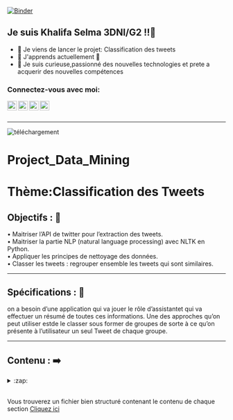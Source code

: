[![Binder](https://mybinder.org/badge_logo.svg)](https://mybinder.org/v2/gh/selmakhalifa/Project_Data_Mining/main)



## Je suis Khalifa Selma 3DNI/G2 !!👋

- 🔭 Je viens de lancer le  projet: Classification des tweets 
- 🌱 J'apprends actuellement 🤣
- 🥅 Je suis curieuse,passionné des nouvelles technologies et prete a acquerir des nouvelles compétences

### Connectez-vous avec moi:

[<img align="left" alt="codeSTACKr | YouTube" width="22px" src="https://cdn.jsdelivr.net/npm/simple-icons@v3/icons/youtube.svg" />](https://www.facebook.com/)
<img align="left" alt="codeSTACKr | Twitter" width="22px" src="https://cdn.jsdelivr.net/npm/simple-icons@v3/icons/twitter.svg" />
<img align="left" alt="codeSTACKr | LinkedIn" width="22px" src="https://cdn.jsdelivr.net/npm/simple-icons@v3/icons/linkedin.svg" />
<img align="left" alt="codeSTACKr | Instagram" width="22px" src="https://cdn.jsdelivr.net/npm/simple-icons@v3/icons/instagram.svg" />
<br />
<br />

---
![téléchargement](https://user-images.githubusercontent.com/24653616/102296651-1a873680-3f4e-11eb-9c8a-6d5e629a1812.png)  

# Project_Data_Mining  
# Thème:Classification des Tweets 

## Objectifs : 👋<br>  
• Maitriser l’API de twitter pour l’extraction des tweets.<br>
• Maitriser la partie NLP (natural language processing) avec NLTK en Python.<br>
• Appliquer les principes de nettoyage des données.<br>
• Classer les tweets : regrouper ensemble les tweets qui sont similaires.<br>

---

## Spécifications : 📕<br>
on a besoin d’une application qui va jouer le rôle d’assistantet qui va effectuer un résumé de toutes ces informations. Une des approches qu’on peut utiliser estde le classer sous former de groupes de sorte à ce qu’on présente à l’utilisateur un seul Tweet de chaque groupe.

---

## Contenu : ➡️<br>

<details>
  <summary>:zap: </summary>
  
<!--START_SECTION:activity-->
[1.Extraction des données Twitter](https://github.com/selmakhalifa/Project_Data_Mining/blob/main/extraction.md)<br>
[2.Prétraitement des tweets.](https://github.com/selmakhalifa/Project_Data_Mining/blob/main/pretrai.md)<br>
[3.Traitement des tweets : NLP (Natural LanguageProcessing).](https://github.com/selmakhalifa/Project_Data_Mining/blob/main/nlp.md)<br>
[4.Classification des tweets.](https://github.com/selmakhalifa/Project_Data_Mining/blob/main/nlp.md)<br>
</details><br>

Vous trouverez un fichier  bien structuré contenant le contenu de chaque section [Cliquez ici](https://github.com/selmakhalifa/Project_Data_Mining/blob/main/Data_Mining_Project__khalifa_selma.ipynb)<br>


